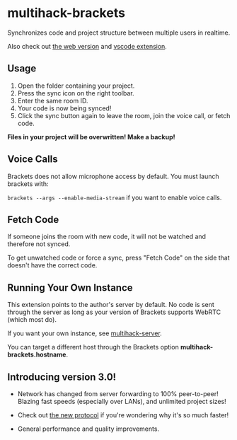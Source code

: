 # multihack-brackets

Synchronizes code and project structure between multiple users in realtime.  

Also check out [the web version](https://github.com/RationalCoding/multihack-web) and [vscode extension](https://github.com/RationalCoding/multihack-vscode).

## Usage 
1. Open the folder containing your project.
2. Press the sync icon on the right toolbar.  
3. Enter the same room ID.  
4. Your code is now being synced!  
5. Click the sync button again to leave the room, join the voice call, or fetch code.  

**Files in your project will be overwritten! Make a backup!**  

## Voice Calls

Brackets does not allow microphone access by default. You must launch brackets with:  

`brackets --args --enable-media-stream` if you want to enable voice calls.  

## Fetch Code

If someone joins the room with new code, it will not be watched and therefore not synced.  

To get unwatched code or force a sync, press "Fetch Code" on the side that doesn't have the correct code.

## Running Your Own Instance
This extension points to the author's server by default. No code is sent through the server as long as your version of Brackets supports WebRTC (which most do). 

If you want your own instance, see [multihack-server](https://github.com/RationalCoding/multihack-server).

You can target a different host through the Brackets option **multihack-brackets.hostname**.

## Introducing version 3.0!

- Network has changed from server forwarding to 100% peer-to-peer! Blazing fast speeds (especially over LANs), and unlimited project sizes!

- Check out [the new protocol](https://github.com/RationalCoding/multihack-wire) if you're wondering why it's so much faster!

- General performance and quality improvements.
